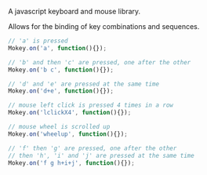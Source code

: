 A javascript keyboard and mouse library.

Allows for the binding of key combinations and sequences.

``` javascript
// 'a' is pressed
Mokey.on('a', function(){});
```

``` javascript
// 'b' and then 'c' are pressed, one after the other
Mokey.on('b c', function(){});
```

``` javascript
// 'd' and 'e' are pressed at the same time
Mokey.on('d+e', function(){});
```

``` javascript
// mouse left click is pressed 4 times in a row
Mokey.on('lclickX4', function(){});
```

``` javascript
// mouse wheel is scrolled up
Mokey.on('wheelup', function(){});
```

``` javascript
// 'f' then 'g' are pressed, one after the other
// then 'h', 'i' and 'j' are pressed at the same time
Mokey.on('f g h+i+j', function(){});
```
